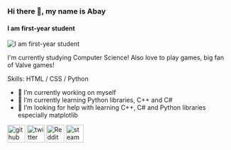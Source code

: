 ### Hi there 👋, my name is Abay
#### I am first-year student
![I am first-year student](https://i.pinimg.com/736x/26/87/df/2687df3e5a5b1b8a5f95be66e4b87571.jpg)

I'm currently studying Computer Science! Also love to play games, big fan of Valve games! 

Skills: HTML / CSS / Python 

- 🔭 I’m currently working on myself 
- 🌱 I’m currently learning Python libraries, C++ and C#
- 🤔 I’m looking for help with learning C++, C# and Python libraries especially matplotlib

[<img src='https://cdn.jsdelivr.net/npm/simple-icons@3.0.1/icons/github.svg' alt='github' height='40'>](https://github.com/s-bye)  [<img src='https://cdn.jsdelivr.net/npm/simple-icons@3.0.1/icons/twitter.svg' alt='twitter' height='40'>](https://twitter.com/sbye47)  [<img src='https://cdn.jsdelivr.net/npm/simple-icons@3.0.1/icons/reddit.svg' alt='Reddit' height='40'>](https://www.reddit.com/user/MZBest)  [<img src='https://cdn.jsdelivr.net/npm/simple-icons@3.0.1/icons/steam.svg' alt='steam' height='40'>](https://steamcommunity.com/id/sayonaranbye)  

